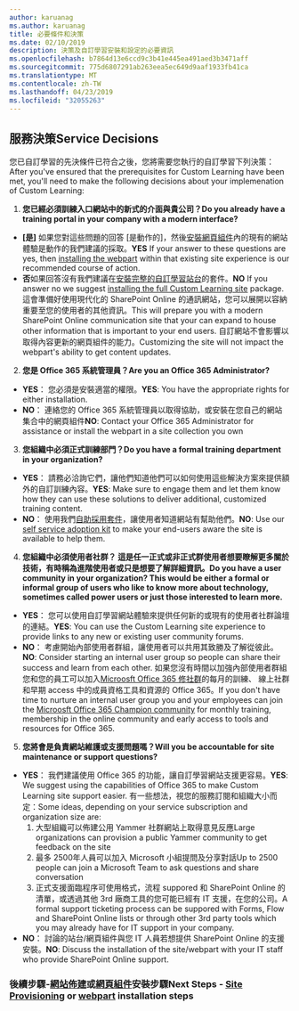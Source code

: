 ```yaml
---
author: karuanag
ms.author: karuanag
title: 必要條件和決策
ms.date: 02/10/2019
description: 決策及自訂學習安裝和設定的必要資訊
ms.openlocfilehash: b7864d13e6ccd9c3b41e445ea491aed3b3471aff
ms.sourcegitcommit: 775d6807291ab263eea5ec649d9aaf1933fb41ca
ms.translationtype: MT
ms.contentlocale: zh-TW
ms.lasthandoff: 04/23/2019
ms.locfileid: "32055263"
---
```

## <a name="service-decisions"></a><span data-ttu-id="06b7a-103">服務決策</span><span class="sxs-lookup"><span data-stu-id="06b7a-103">Service Decisions</span></span>

<span data-ttu-id="06b7a-104">您已自訂學習的先決條件已符合之後，您將需要您執行的自訂學習下列決策：</span><span class="sxs-lookup"><span data-stu-id="06b7a-104">After you've ensured that the prerequisites for Custom Learning have been met, you'll need to make the following decisions about your implemenation of Custom Learning:</span></span>

1. <span data-ttu-id="06b7a-105">**您已經必須訓練入口網站中的新式的介面與貴公司？**</span><span class="sxs-lookup"><span data-stu-id="06b7a-105">**Do you already have a training portal in your company with a modern interface?**</span></span>

- <span data-ttu-id="06b7a-106">**[是]** 如果您對這些問題的回答 [是動作的]，然後[安裝網頁組件](installwebpart.md)內的現有的網站體驗是動作的我們建議的採取。</span><span class="sxs-lookup"><span data-stu-id="06b7a-106">**YES** If your answer to these questions are yes, then [installing the webpart](installwebpart.md) within that existing site experience is our recommended course of action.</span></span>
- <span data-ttu-id="06b7a-107">**否**如果回答沒有我們建議在[安裝完整的自訂學習站台](installsitepackage.md)的套件。</span><span class="sxs-lookup"><span data-stu-id="06b7a-107">**NO** If you answer no we suggest [installing the full Custom Learning site](installsitepackage.md) package.</span></span>  <span data-ttu-id="06b7a-108">這會準備好使用現代化的 SharePoint Online 的通訊網站，您可以展開以容納重要至您的使用者的其他資訊。</span><span class="sxs-lookup"><span data-stu-id="06b7a-108">This will prepare you with a modern SharePoint Online communication site that your can expand to house other information that is important to your end users.</span></span>  <span data-ttu-id="06b7a-109">自訂網站不會影響以取得內容更新的網頁組件的能力。</span><span class="sxs-lookup"><span data-stu-id="06b7a-109">Customizing the site will not impact the webpart's ability to get content updates.</span></span> 

2. <span data-ttu-id="06b7a-110">**您是 Office 365 系統管理員？**</span><span class="sxs-lookup"><span data-stu-id="06b7a-110">**Are you an Office 365 Administrator?**</span></span>

- <span data-ttu-id="06b7a-111">**YES**： 您必須是安裝適當的權限。</span><span class="sxs-lookup"><span data-stu-id="06b7a-111">**YES**:  You have the appropriate rights for either installation.</span></span>
- <span data-ttu-id="06b7a-112">**NO**： 連絡您的 Office 365 系統管理員以取得協助，或安裝在您自己的網站集合中的網頁組件</span><span class="sxs-lookup"><span data-stu-id="06b7a-112">**NO**: Contact your Office 365 Administrator for assistance or install the webpart in a site collection you own</span></span>

3. <span data-ttu-id="06b7a-113">**您組織中必須正式訓練部門？**</span><span class="sxs-lookup"><span data-stu-id="06b7a-113">**Do you have a formal training department in your organization?**</span></span>

- <span data-ttu-id="06b7a-114">**YES**： 請務必洽詢它們，讓他們知道他們可以如何使用這些解決方案來提供額外的自訂訓練內容。</span><span class="sxs-lookup"><span data-stu-id="06b7a-114">**YES**:  Make sure to engage them and let them know how they can use these solutions to deliver additional, customized training content.</span></span>
- <span data-ttu-id="06b7a-115">**NO**： 使用我們[自助採用套件](driveadoption.md)，讓使用者知道網站有幫助他們。</span><span class="sxs-lookup"><span data-stu-id="06b7a-115">**NO**:  Use our [self service adoption kit](driveadoption.md) to make your end-users aware the site is available to help them.</span></span>

4. <span data-ttu-id="06b7a-116">**您組織中必須使用者社群？ 這是任一正式或非正式群使用者想要瞭解更多關於技術，有時稱為進階使用者或只是想要了解詳細資訊。**</span><span class="sxs-lookup"><span data-stu-id="06b7a-116">**Do you have a user community in your organization?  This would be either a formal or informal group of users who like to know more about technology, sometimes called power users or just those interested to learn more.**</span></span>

- <span data-ttu-id="06b7a-117">**YES**： 您可以使用自訂學習網站體驗來提供任何新的或現有的使用者社群論壇的連結。</span><span class="sxs-lookup"><span data-stu-id="06b7a-117">**YES**:  You can use the Custom Learning site experience to provide links to any new or existing user community forums.</span></span>
- <span data-ttu-id="06b7a-118">**NO**： 考慮開始內部使用者群組，讓使用者可以共用其致勝及了解從彼此。</span><span class="sxs-lookup"><span data-stu-id="06b7a-118">**NO**:  Consider starting an internal user group so people can share their success and learn from each other.</span></span>  <span data-ttu-id="06b7a-119">如果您沒有時間以加強內部使用者群組您和您的員工可以加入[Microosft Office 365 修社群](https://aka.ms/O365Champions)的每月的訓練、 線上社群和早期 access 中的成員資格工具和資源的 Office 365。</span><span class="sxs-lookup"><span data-stu-id="06b7a-119">If you don't have time to nurture an internal user group you and your employees can join the [Microosft Office 365 Champion community](https://aka.ms/O365Champions) for monthly training, membership in the online community and early access to tools and resources for Office 365.</span></span>

5.  <span data-ttu-id="06b7a-120">**您將會是負責網站維護或支援問題嗎？**</span><span class="sxs-lookup"><span data-stu-id="06b7a-120">**Will you be accountable for site maintenance or support questions?**</span></span>

- <span data-ttu-id="06b7a-121">**YES**： 我們建議使用 Office 365 的功能，讓自訂學習網站支援更容易。</span><span class="sxs-lookup"><span data-stu-id="06b7a-121">**YES**: We suggest using the capabilities of Office 365 to make Custom Learning site support easier.</span></span>  <span data-ttu-id="06b7a-122">有一些想法，視您的服務訂閱和組織大小而定：</span><span class="sxs-lookup"><span data-stu-id="06b7a-122">Some ideas, depending on your service subscription and organization size are:</span></span>
    1. <span data-ttu-id="06b7a-123">大型組織可以佈建公用 Yammer 社群網站上取得意見反應</span><span class="sxs-lookup"><span data-stu-id="06b7a-123">Large organizations can provision a public Yammer community to get feedback on the site</span></span>
    2. <span data-ttu-id="06b7a-124">最多 2500年人員可以加入 Microsoft 小組提問及分享對話</span><span class="sxs-lookup"><span data-stu-id="06b7a-124">Up to 2500 people can join a Microsoft Team to ask questions and share conversation</span></span>
    3. <span data-ttu-id="06b7a-125">正式支援面臨程序可使用格式，流程 suppored 和 SharePoint Online 的清單，或透過其他 3rd 廠商工具的您可能已經有 IT 支援，在您的公司。</span><span class="sxs-lookup"><span data-stu-id="06b7a-125">A formal support ticketing process can be suppored with Forms, Flow and SharePoint Online lists or through other 3rd party tools which you may already have for IT support in your company.</span></span> 
- <span data-ttu-id="06b7a-126">**NO**： 討論的站台/網頁組件與您 IT 人員若想提供 SharePoint Online 的支援安裝。</span><span class="sxs-lookup"><span data-stu-id="06b7a-126">**NO**:  Discuss the installation of the site/webpart with your IT staff who provide SharePoint Online support.</span></span>  

### <a name="next-steps---site-provisioninginstallsitepackagemd-or-webpartinstallwebpartmd-installation-steps"></a><span data-ttu-id="06b7a-127">後續步驟-[網站佈建](installsitepackage.md)或[網頁組件](installwebpart.md)安裝步驟</span><span class="sxs-lookup"><span data-stu-id="06b7a-127">Next Steps - [Site Provisioning](installsitepackage.md) or [webpart](installwebpart.md) installation steps</span></span>